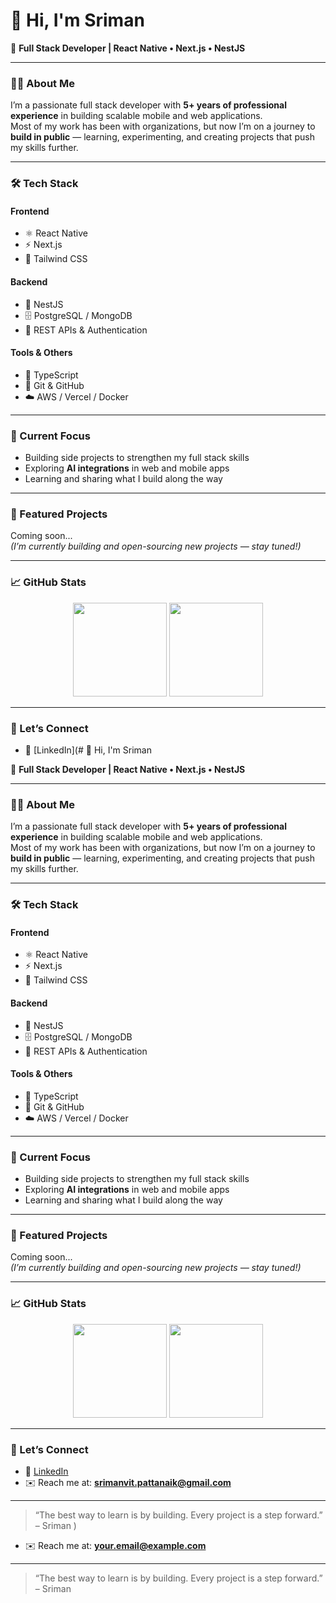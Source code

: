 # 👋 Hi, I'm Sriman

🚀 **Full Stack Developer | React Native • Next.js • NestJS**

---

### 👨‍💻 About Me

I’m a passionate full stack developer with **5+ years of professional experience** in building scalable mobile and web applications.  
Most of my work has been with organizations, but now I’m on a journey to **build in public** — learning, experimenting, and creating projects that push my skills further.

---

### 🛠️ Tech Stack

#### **Frontend**
- ⚛️ React Native  
- ⚡ Next.js  
- 💅 Tailwind CSS  

#### **Backend**
- 🧱 NestJS  
- 🗄️ PostgreSQL / MongoDB  
- 🔐 REST APIs & Authentication  

#### **Tools & Others**
- 🧩 TypeScript  
- 🧰 Git & GitHub  
- ☁️ AWS / Vercel / Docker  

---

### 🧩 Current Focus

- Building side projects to strengthen my full stack skills  
- Exploring **AI integrations** in web and mobile apps  
- Learning and sharing what I build along the way  

---

### 📂 Featured Projects

Coming soon...  
*(I’m currently building and open-sourcing new projects — stay tuned!)*  

---

### 📈 GitHub Stats

<p align="center">
  <img src="https://github-readme-stats.vercel.app/api?username=sriman&show_icons=true&theme=radical" height="150" />
  <img src="https://github-readme-stats.vercel.app/api/top-langs/?username=sriman&layout=compact&theme=radical" height="150" />
</p>

---

### 💬 Let’s Connect

- 💼 [LinkedIn](# 👋 Hi, I'm Sriman

🚀 **Full Stack Developer | React Native • Next.js • NestJS**

---

### 👨‍💻 About Me

I’m a passionate full stack developer with **5+ years of professional experience** in building scalable mobile and web applications.  
Most of my work has been with organizations, but now I’m on a journey to **build in public** — learning, experimenting, and creating projects that push my skills further.

---

### 🛠️ Tech Stack

#### **Frontend**
- ⚛️ React Native  
- ⚡ Next.js  
- 💅 Tailwind CSS  

#### **Backend**
- 🧱 NestJS  
- 🗄️ PostgreSQL / MongoDB  
- 🔐 REST APIs & Authentication  

#### **Tools & Others**
- 🧩 TypeScript  
- 🧰 Git & GitHub  
- ☁️ AWS / Vercel / Docker  

---

### 🧩 Current Focus

- Building side projects to strengthen my full stack skills  
- Exploring **AI integrations** in web and mobile apps  
- Learning and sharing what I build along the way  

---

### 📂 Featured Projects

Coming soon...  
*(I’m currently building and open-sourcing new projects — stay tuned!)*  

---

### 📈 GitHub Stats

<p align="center">
  <img src="https://github-readme-stats.vercel.app/api?username=sriman&show_icons=true&theme=radical" height="150" />
  <img src="https://github-readme-stats.vercel.app/api/top-langs/?username=sriman&layout=compact&theme=radical" height="150" />
</p>

---

### 💬 Let’s Connect

- 💼 [LinkedIn](https://www.linkedin.com/in/srimanvit-pattanaik-0026a6165/)  
- ✉️ Reach me at: **srimanvit.pattanaik@gmail.com**

---

> “The best way to learn is by building. Every project is a step forward.” – Sriman
)  
- ✉️ Reach me at: **your.email@example.com**

---

> “The best way to learn is by building. Every project is a step forward.” – Sriman


<!---
sriman09/sriman09 is a ✨ special ✨ repository because its `README.md` (this file) appears on your GitHub profile.
You can click the Preview link to take a look at your changes.
--->

